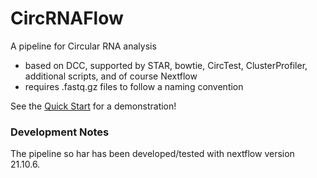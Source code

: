 # CircRNAFlow

A pipeline for Circular RNA analysis

 * based on DCC, supported by STAR, bowtie, CircTest, ClusterProfiler, additional scripts, and of course Nextflow
 * requires .fastq.gz files to follow a naming convention

See the [Quick Start](quick_start/README.md) for a demonstration!

### Development Notes

The pipeline so har has been developed/tested with nextflow version 21.10.6.
